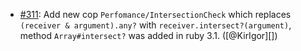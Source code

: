 * [#311](https://github.com/rubocop/rubocop-performance/issues/311): Add new cop `Perfomance/IntersectionCheck` which replaces `(receiver & argument).any?` with `receiver.intersect?(argument)`, method `Array#intersect?` was added in ruby 3.1. ([@KirIgor][])
